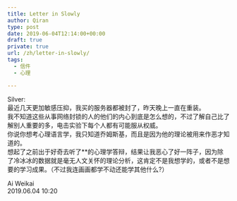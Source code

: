 ```yaml
---
title: Letter in Slowly
author: Qiran
type: post
date: 2019-06-04T12:14:00+00:00
draft: true
private: true
url: /zh/letter-in-slowly/
tags:
  - 信件
  - 心理

---
```

Silver:  
最近几天更加敏感压抑，我买的服务器都被封了，昨天晚上一直在重装。  
我不知道这些从事网络封锁的人的他们的内心到底是怎么想的，不过了解自己比了解别人重要的多，电击实验下每个人都有可能服从权威。  
你说你想考心理语言学，我只知道乔姆斯基，而且是因为他的理论被用来作恶才知道的。  
想起了之前出于好奇去听了**的心理学答辩，结果让我恶心了好一阵子，因为除了冷冰冰的数据就是毫无人文关怀的理论分析，这肯定不是我想学的，或者不是想要的学习成果。（不过我连画画都学不动还能学其他什么?）

Ai Weikai  
2019.06.04 10:20